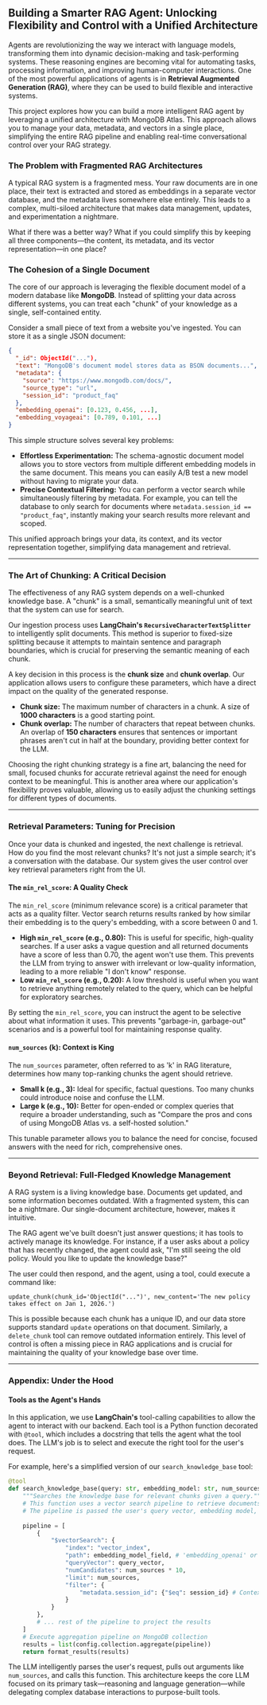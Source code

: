 ## Building a Smarter RAG Agent: Unlocking Flexibility and Control with a Unified Architecture

Agents are revolutionizing the way we interact with language models, transforming them into dynamic decision-making and task-performing systems. These reasoning engines are becoming vital for automating tasks, processing information, and improving human-computer interactions. One of the most powerful applications of agents is in **Retrieval Augmented Generation (RAG)**, where they can be used to build flexible and interactive systems.

This project explores how you can build a more intelligent RAG agent by leveraging a unified architecture with MongoDB Atlas. This approach allows you to manage your data, metadata, and vectors in a single place, simplifying the entire RAG pipeline and enabling real-time conversational control over your RAG strategy.

### The Problem with Fragmented RAG Architectures

A typical RAG system is a fragmented mess. Your raw documents are in one place, their text is extracted and stored as embeddings in a separate vector database, and the metadata lives somewhere else entirely. This leads to a complex, multi-siloed architecture that makes data management, updates, and experimentation a nightmare.

What if there was a better way? What if you could simplify this by keeping all three components—the content, its metadata, and its vector representation—in one place?

### The Cohesion of a Single Document

The core of our approach is leveraging the flexible document model of a modern database like **MongoDB**. Instead of splitting your data across different systems, you can treat each "chunk" of your knowledge as a single, self-contained entity.

Consider a small piece of text from a website you've ingested. You can store it as a single JSON document:

```json
{
  "_id": ObjectId("..."),
  "text": "MongoDB's document model stores data as BSON documents...",
  "metadata": {
    "source": "https://www.mongodb.com/docs/",
    "source_type": "url",
    "session_id": "product_faq"
  },
  "embedding_openai": [0.123, 0.456, ...],
  "embedding_voyageai": [0.789, 0.101, ...]
}
```

This simple structure solves several key problems:

  * **Effortless Experimentation:** The schema-agnostic document model allows you to store vectors from multiple different embedding models in the same document. This means you can easily A/B test a new model without having to migrate your data.
  * **Precise Contextual Filtering:** You can perform a vector search while simultaneously filtering by metadata. For example, you can tell the database to only search for documents where `metadata.session_id == "product_faq"`, instantly making your search results more relevant and scoped.

This unified approach brings your data, its context, and its vector representation together, simplifying data management and retrieval.

-----

### The Art of Chunking: A Critical Decision

The effectiveness of any RAG system depends on a well-chunked knowledge base. A "chunk" is a small, semantically meaningful unit of text that the system can use for search.

Our ingestion process uses **LangChain's `RecursiveCharacterTextSplitter`** to intelligently split documents. This method is superior to fixed-size splitting because it attempts to maintain sentence and paragraph boundaries, which is crucial for preserving the semantic meaning of each chunk.

A key decision in this process is the **chunk size** and **chunk overlap**. Our application allows users to configure these parameters, which have a direct impact on the quality of the generated response.

  * **Chunk size:** The maximum number of characters in a chunk. A size of **1000 characters** is a good starting point.
  * **Chunk overlap:** The number of characters that repeat between chunks. An overlap of **150 characters** ensures that sentences or important phrases aren't cut in half at the boundary, providing better context for the LLM.

Choosing the right chunking strategy is a fine art, balancing the need for small, focused chunks for accurate retrieval against the need for enough context to be meaningful. This is another area where our application's flexibility proves valuable, allowing us to easily adjust the chunking settings for different types of documents.

-----

### Retrieval Parameters: Tuning for Precision

Once your data is chunked and ingested, the next challenge is retrieval. How do you find the most relevant chunks? It's not just a simple search; it's a conversation with the database. Our system gives the user control over key retrieval parameters right from the UI.

#### The `min_rel_score`: A Quality Check

The `min_rel_score` (minimum relevance score) is a critical parameter that acts as a quality filter. Vector search returns results ranked by how similar their embedding is to the query's embedding, with a score between 0 and 1.

  * **High `min_rel_score` (e.g., 0.80):** This is useful for specific, high-quality searches. If a user asks a vague question and all returned documents have a score of less than 0.70, the agent won't use them. This prevents the LLM from trying to answer with irrelevant or low-quality information, leading to a more reliable "I don't know" response.
  * **Low `min_rel_score` (e.g., 0.20):** A low threshold is useful when you want to retrieve anything remotely related to the query, which can be helpful for exploratory searches.

By setting the `min_rel_score`, you can instruct the agent to be selective about what information it uses. This prevents "garbage-in, garbage-out" scenarios and is a powerful tool for maintaining response quality.

#### `num_sources` (k): Context is King

The `num_sources` parameter, often referred to as 'k' in RAG literature, determines how many top-ranking chunks the agent should retrieve.

  * **Small k (e.g., 3):** Ideal for specific, factual questions. Too many chunks could introduce noise and confuse the LLM.
  * **Large k (e.g., 10):** Better for open-ended or complex queries that require a broader understanding, such as "Compare the pros and cons of using MongoDB Atlas vs. a self-hosted solution."

This tunable parameter allows you to balance the need for concise, focused answers with the need for rich, comprehensive ones.

-----

### Beyond Retrieval: Full-Fledged Knowledge Management

A RAG system is a living knowledge base. Documents get updated, and some information becomes outdated. With a fragmented system, this can be a nightmare. Our single-document architecture, however, makes it intuitive.

The RAG agent we've built doesn't just answer questions; it has tools to actively manage its knowledge. For instance, if a user asks about a policy that has recently changed, the agent could ask, "I'm still seeing the old policy. Would you like to update the knowledge base?"

The user could then respond, and the agent, using a tool, could execute a command like:

`update_chunk(chunk_id='ObjectId("...")', new_content='The new policy takes effect on Jan 1, 2026.')`

This is possible because each chunk has a unique ID, and our data store supports standard `update` operations on that document. Similarly, a `delete_chunk` tool can remove outdated information entirely. This level of control is often a missing piece in RAG applications and is crucial for maintaining the quality of your knowledge base over time.

-----

### Appendix: Under the Hood

#### Tools as the Agent's Hands

In this application, we use **LangChain's** tool-calling capabilities to allow the agent to interact with our backend. Each tool is a Python function decorated with `@tool`, which includes a docstring that tells the agent what the tool does. The LLM's job is to select and execute the right tool for the user's request.

For example, here's a simplified version of our `search_knowledge_base` tool:

```python
@tool
def search_knowledge_base(query: str, embedding_model: str, num_sources: int = 3) -> str:
    """Searches the knowledge base for relevant chunks given a query."""
    # This function uses a vector search pipeline to retrieve documents
    # The pipeline is passed the user's query vector, embedding model, and number of sources
    
    pipeline = [
        {
            "$vectorSearch": {
                "index": "vector_index",
                "path": embedding_model_field, # 'embedding_openai' or 'embedding_voyageai'
                "queryVector": query_vector,
                "numCandidates": num_sources * 10,
                "limit": num_sources,
                "filter": {
                    "metadata.session_id": {"$eq": session_id} # Contextual filter
                }
            }
        },
        # ... rest of the pipeline to project the results
    ]
    # Execute aggregation pipeline on MongoDB collection
    results = list(config.collection.aggregate(pipeline))
    return format_results(results)
```

The LLM intelligently parses the user's request, pulls out arguments like `num_sources`, and calls this function. This architecture keeps the core LLM focused on its primary task—reasoning and language generation—while delegating complex database interactions to purpose-built tools.